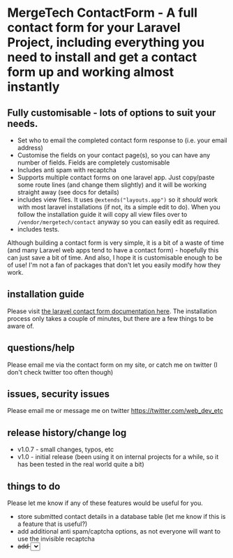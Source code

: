 # MergeTech ContactForm - A full contact form for your Laravel Project, including everything you need to install and get a contact form up and working almost instantly

## Fully customisable - lots of options to suit your needs.

- Set who to email the completed contact form response to (i.e. your email address)
- Customise the fields on your contact page(s), so you can have any number of fields. Fields are completely customisable
- Includes anti spam with recaptcha
- Supports multiple contact forms on one laravel app. Just copy/paste some route lines (and change them slightly) and it will be working straight away (see docs for details)
- includes view files. It uses `@extends("layouts.app")` so it *should* work with most laravel installations (if not, its a simple edit to do). When you follow the installation guide it will copy all view files over to `/vendor/mergetech/contact` anyway so you can easily edit as required.
- includes tests.

Although building a contact form is very simple, it is a bit of a waste of time (and many Laravel web apps tend to have a contact form) - hopefully this can just save a bit of time. And also, I hope it is customisable enough to be of use! I'm not a fan of packages that don't let you easily modify how they work.


## installation guide

Please visit [the laravel contact form documentation here](https://mergetech.com/contact/). The installation process only takes a couple of minutes, but there are a few things to be aware of.

## questions/help

Please email me via the contact form on my site, or catch me on twitter (I don't check twitter too often though) 

## issues, security issues

Please email me or message me on twitter https://twitter.com/web_dev_etc

## release history/change log

- v1.0.7 - small changes, typos, etc
- v1.0 - initial release (been using it on internal projects for a while, so it has been tested in the real world quite a bit)

## things to do

Please let me know if any of these features would be useful for you.

- store submitted contact details in a database table (let me know if this is a feature that is useful?)
- add additional anti spam/captcha options, as not everyone will want to use the invisible recaptcha
- <strike>add <select> dropdowns. Is this someone people want on a contact form? please let me know</strike> (done in 1.0.7)
